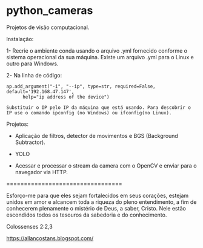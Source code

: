 # python_cameras

Projetos de visão computacional.

Instalação:

  1- Recrie o ambiente conda usando o arquivo .yml fornecido conforme o sistema operacional da sua máquina. Existe um arquivo .yml para o Linux e outro para Windows.
  
  2- 
    Na linha de código:
    
    ap.add_argument("-i", "--ip", type=str, required=False, default='192.168.47.147',
          help="ip address of the device")
    
    Substituir o IP pelo IP da máquina que está usando. Para descobrir o IP use o comando ipconfig (no Windows) ou ifconfig(no Linux).
    
    
Projetos:

  - Aplicação de filtros, detector de movimentos e BGS (Background Subtractor).
  
  - YOLO
  
  - Acessar e processar o stream da camera com o OpenCV e enviar para o navegador via HTTP.

=================================

Esforço-me para que eles sejam fortalecidos em seus corações, estejam unidos em amor e alcancem toda a riqueza do pleno entendimento, a fim de conhecerem plenamente o mistério de Deus, a saber, Cristo. Nele estão escondidos todos os tesouros da sabedoria e do conhecimento.

Colossenses 2:2,3

https://allancostans.blogspot.com/

